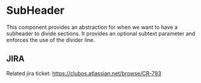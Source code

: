 # SubHeader
This component provides an abstraction for when we want to have a subheader to divide sections. It provides an optional
subtext parameter and enforces the use of the divider line. 

## JIRA
Related jira ticket: https://clubos.atlassian.net/browse/CR-793
